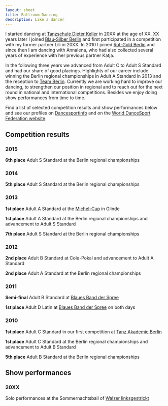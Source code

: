 ```yaml
---
layout: sheet
title: Ballroom Dancing
description: Like a dancer
---
```


I started dancing at [Tanzschule Dieter Keller][tskeller] in 20XX at the age of XX.
XX years later I joined [Blau-Silber Berlin][blausilber] and first participated in a competition with my former partner Lili in 20XX.
In 2010 I joined [Rot-Gold Berlin][rotgold] and since then I am dancing with Annalena,
who had also collected several years of experience with her previous partner Katja.

In the following three years we advanced from Adult C to Adult S Standard and had our share of good placings.
Highlights of our career include winning the Berlin regional championships in Adult A Standard in 2013 and the reception to [Team Berlin][kader].
Currently we are working hard to improve our dancing, to strengthen our position in regional and to reach out for the next round in national and international competitions.
Besides we enjoy doing show performances from time to time.

Find a list of selected competition results and show performances below and see our profiles on [Dancesportinfo][dsinfo] and on the [World DanceSport Federation website][wdsf].

[tskeller]: http://tanzschulekeller.de
[blausilber]: http://blau-silber-berlin.de
[rotgold]: http://rotgold-berlin.de
[dsinfo]: http://dancesportinfo.net/Couple/Niels_Hoppe_and_Annalena_Franke_146509/Details
[wdsf]: http://www.worlddancesport.org/Couple/Detail/Niels_Hoppe_and_Annalena_Franke-548741
[kader]: http://www.ltv-berlin.de/de/sport/leistungssport/kader/paare

## Competition results

### 2015

**6th place**
Adult S Standard at the Berlin regional championships

### 2014

**5th place**
Adult S Standard at the Berlin regional championships

### 2013

**1st place**
Adult A Standard at the [Michel-Cup][michel] in Glinde

**1st place**
Adult A Standard at the Berlin regional championships and advancement to Adult S Standard

**7th place**
Adult S Standard at the Berlin regional championships

### 2012

**2nd place**
Adult B Standard at Cole-Pokal and advancement to Adult A Standard

**2nd place**
Adult A Standard at the Berlin regional championships

### 2011

**Semi-final**
Adult B Standard at [Blaues Band der Spree][blauesband]

**1st place**
Adult D Latin at [Blaues Band der Spree][blauesband] on both days

### 2010

**1st place**
Adult C Standard in our first competition at [Tanz Akademie Berlin][tab]

**1st place**
Adult C Standard at the Berlin regional championships and advancement to Adult B Standard

**5th place**
Adult B Standard at the Berlin regional championships

[blauesband]: http://blauesband-berlin.de
[tab]: http://tanz-akademie-berlin.de
[michel]: http://example.com/#TODO

## Show performances

### 20XX

Solo performances at the Sommernachtsball of [Walzer linksgestrickt][walzerlinks]

[walzerlinks]: http://walzerlinksgestrickt.de
